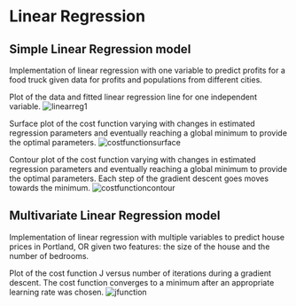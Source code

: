 # Linear Regression


## Simple Linear Regression model

Implementation of linear regression with one variable to predict profits for a food truck given data for profits and populations from different cities.

Plot of the data and fitted linear regression line for one independent variable. 
![linearreg1](https://user-images.githubusercontent.com/29837880/31135771-0312f098-a834-11e7-9755-71598eaffe5b.png)

Surface plot of the cost function varying with changes in estimated regression parameters and eventually reaching a global minimum to provide the optimal parameters.
![costfunctionsurface](https://user-images.githubusercontent.com/29837880/31135852-5002ff1a-a834-11e7-8088-9dead7a08eab.png)

Contour plot of the cost function varying with changes in estimated regression parameters and eventually reaching a global minimum to provide the optimal parameters. Each step of the gradient descent goes moves towards the minimum.
![costfunctioncontour](https://user-images.githubusercontent.com/29837880/31135853-50074728-a834-11e7-9fad-4c77dbee15ba.png)


## Multivariate Linear Regression model

Implementation of linear regression with multiple variables to predict house prices in Portland, OR given two features: the size of the house and the number of bedrooms.

Plot of the cost function J versus number of iterations during a gradient descent. The cost function converges to a minimum after an appropriate learning rate was chosen.
![jfunction](https://user-images.githubusercontent.com/29837880/31135854-5007c0ea-a834-11e7-9256-0c8d32839f96.png)
